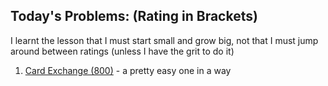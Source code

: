 ## Today's Problems: (Rating in Brackets)

I learnt the lesson that I must start small and grow big, not that I must jump around between ratings (unless I have the grit to do it)
1. [Card Exchange (800)](https://codeforces.com/problemset/problem/1966/A) - a pretty easy one in a way